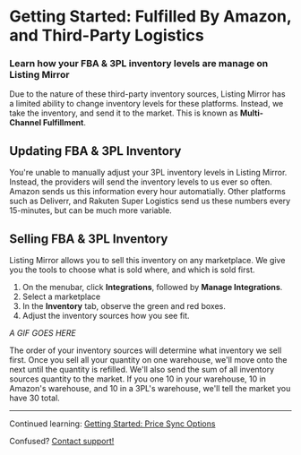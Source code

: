 # Getting Started: Fulfilled By Amazon, and Third-Party Logistics
### Learn how your FBA & 3PL inventory levels are manage on Listing Mirror

Due to the nature of these third-party inventory sources, Listing Mirror has a limited ability to change inventory levels for these platforms. Instead, we take the inventory, and send it to the market. This is known as **Multi-Channel Fulfillment**. 

## Updating FBA & 3PL Inventory

You're unable to manually adjust your 3PL inventory levels in Listing Mirror. Instead, the providers will send the inventory levels to us ever so often. 
Amazon sends us this information every hour automatially. Other platforms such as Deliverr, and Rakuten Super Logistics send us these numbers every 15-minutes, but can be much more variable.

## Selling FBA & 3PL Inventory

Listing Mirror allows you to sell this inventory on any marketplace. We give you the tools to choose what is sold where, and which is sold first. 

1. On the menubar, click **Integrations**, followed by **Manage Integrations**. 
2. Select a marketplace
3. In the **Inventory** tab, observe the green and red boxes. 
4. Adjust the inventory sources how you see fit. 

*A GIF GOES HERE*

The order of your inventory sources will determine what inventory we sell first. Once you sell all your quantity on one warehouse, we'll move onto the next until the quantity is refilled.
We'll also send the sum of all inventory sources quantity to the market. If you one 10 in your warehouse, 10 in Amazon's warehouse, and 10 in a 3PL's warehouse, we'll tell the market you have 30 total. 

***

Continued learning: [Getting Started: Price Sync Options](/training-centre/price/price-sync)

Confused? [Contact support!](https://support.listingmirror.com/hc/en-us/articles/360057441252)